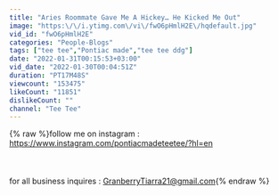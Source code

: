 ```yaml
---
title: "Aries Roommate Gave Me A Hickey… He Kicked Me Out"
image: "https:\/\/i.ytimg.com\/vi\/fwO6pHmlH2E\/hqdefault.jpg"
vid_id: "fwO6pHmlH2E"
categories: "People-Blogs"
tags: ["tee tee","Pontiac made","tee tee ddg"]
date: "2022-01-31T00:15:53+03:00"
vid_date: "2022-01-30T00:04:51Z"
duration: "PT17M48S"
viewcount: "153475"
likeCount: "11851"
dislikeCount: ""
channel: "Tee Tee"
---
```

{% raw %}follow me on instagram : <a rel="nofollow" target="blank" href="https://www.instagram.com/pontiacmadeteetee/?hl=en">https://www.instagram.com/pontiacmadeteetee/?hl=en</a><br /><br /><br /><br />for all business inquires : GranberryTiarra21@gmail.com{% endraw %}
